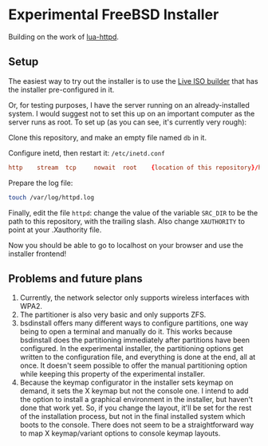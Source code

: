 # Experimental FreeBSD Installer

Building on the work of [lua-httpd](https://gitlab.com/freqlabs/lua-httpd/-/tree/freebsd-install).

## Setup

The easiest way to try out the installer is to use the [Live ISO builder](https://github.com/yangzhong-freebsd/ISO) that has the installer pre-configured in it.

Or, for testing purposes, I have the server running on an already-installed
system. I would suggest not to set this up on an important computer as the
server runs as root. To set up (as you can see, it's currently very rough):

Clone this repository, and make an empty file named `db` in it.

Configure inetd, then restart it:
`/etc/inetd.conf`
```conf
http    stream  tcp     nowait  root    {location of this repository}/httpd      httpd
```

Prepare the log file:
```sh
touch /var/log/httpd.log
```

Finally, edit the file `httpd`: change the value of the variable
`SRC_DIR` to be the path to this repository, with the trailing slash. Also change
`XAUTHORITY` to point at your .Xauthority file.

Now you should be able to go to localhost on your browser and use the installer
frontend!

## Problems and future plans

1. Currently, the network selector only supports wireless interfaces with WPA2. 
2. The partitioner is also very basic and only supports ZFS.
3. bsdinstall offers many different ways to configure partitions, one way being to open a terminal and manually do it. This works because bsdinstall does the partitioning immediately after partitions have been configured. In the experimental installer, the partitioning options get written to the configuration file, and everything is done at the end, all at once. It doesn't seem possible to offer the manual partitioning option while keeping this property of the experimental installer. 
4. Because the keymap configurator in the installer sets keymap on demand, it sets the X keymap but not the console one. I intend to add the option to install a graphical environment in the installer, but haven't done that work yet. So, if you change the layout, it'll be set for the rest of the installation process, but not in the final installed system which boots to the console. There does not seem to be a straightforward way to map X keymap/variant options to console keymap layouts.

<!--
# Pure Lua httpd

## Name

httpd.lua - simple HTTP server library with zero dependencies (except inetd)

## Synposis

Install httpd.lua in your package.path.

Write an executable server script, for example:
`/usr/local/bin/httpd`
```lua
#!/usr/bin/env lua

local httpd = require("httpd")
local server = httpd.create_server("/var/log/httpd.log")
server:add_route("GET", "/", function(request)
    return { status=200, reason="ok", body="hello, world!" }
end)
server:run(true)
```

Configure inetd:
`/etc/inetd.conf`
```conf
http    stream  tcp     nowait  www    /usr/local/bin/httpd      httpd
```

Prepare the log file:
```sh
touch /var/log/httpd.log
chown www /var/log/httpd.log
```

## Description

I didn't feel like cross-compiling a bunch of stuff for a MIPS router I
have.  It has Lua interpreter on it, and I like Lua, so I wrote this.
-->
